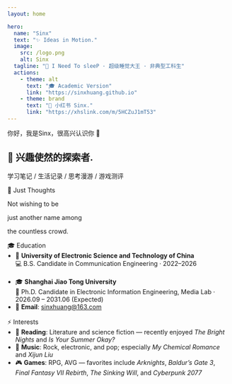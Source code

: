 ```yaml
---
layout: home

hero:
  name: "Sinx"
  text: "✨ Ideas in Motion."
  image:
    src: /logo.png
    alt: Sinx
  tagline: "🌟 I Need To sleeP · 超级睡觉大王 · 非典型工科生"
  actions:
    - theme: alt
      text: "🎓 Academic Version"
      link: "https://sinxhuang.github.io"
    - theme: brand
      text: "🍠 小红书 Sinx."
      link: "https://xhslink.com/m/5HCZuJ1mT53"
---
```


<!-- 双卡片 -->
<div class="home-cards">
  <section class="intro-card">
    <p class="intro-hi">你好，我是Sinx，很高兴认识你 👋</p>
    <h1 class="big-title">🌆 <span class="white-title">兴趣使然的探索者.</span></h1>
    <p class="intro-roles">学习笔记 / 生活记录 / 思考漫游 / 游戏测评</p>
  </section>

  <section class="motto-card">
    <div class="motto-chip">💬 Just Thoughts</div>
    <p class="motto-1">Not wishing to be</p>
    <p class="motto-2">just <span class="motto-highlight-blue">another name</span> among</p>
    <p class="motto-3">the <span class="motto-highlight-purple">countless</span> crowd.</p>
  </section>
</div>

<!-- 第二行双卡片：Education / Interests -->
<div class="home-cards" style="display: grid; grid-template-columns: repeat(auto-fit, minmax(300px, 1fr)); gap: 16px;">
  <section class="motto-card">
    <div class="motto-chip">🎓 Education</div>
    <ul style="margin:0; padding-left: 18px;">
      <li>🏫 <strong>University of Electronic Science and Technology of China</strong><br>
          💻 B.S. Candidate in Communication Engineering · 2022–2026
      </li>
      <br>
      <li>🎓 <strong>Shanghai Jiao Tong University</strong><br>
          📖 Ph.D. Candidate in Electronic Information Engineering, Media Lab · 2026.09 – 2031.06 (Expected)
      </li>
      <li>📧 <strong>Email</strong>: <a href="mailto:sinxhuang@163.com">sinxhuang@163.com</a></li>
    </ul>
  </section>

  <section class="motto-card">
    <div class="motto-chip">⚡️ Interests</div>
    <ul style="margin:0; padding-left: 18px;">
      <li>📖 <strong>Reading</strong>: Literature and science fiction — recently enjoyed <em>The Bright Nights</em> and <em>Is Your Summer Okay?</em></li>
      <li>🎵 <strong>Music</strong>: Rock, electronic, and pop; especially <em>My Chemical Romance</em> and <em>Xijun Liu</em></li>
      <li>🎮 <strong>Games</strong>: RPG, AVG — favorites include <em>Arknights</em>, <em>Baldur’s Gate 3</em>, <em>Final Fantasy VII Rebirth</em>, <em>The Sinking Will</em>, and <em>Cyberpunk 2077</em></li>
    </ul>
  </section>
</div>